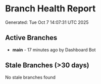 # Branch Health Report
Generated: Tue Oct  7 14:07:31 UTC 2025

## Active Branches
- **main** - 17 minutes ago by Dashboard Bot

## Stale Branches (>30 days)
No stale branches found
